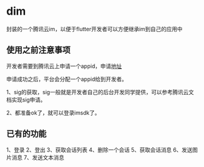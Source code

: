 # dim

封装的一个腾讯云im，以便于flutter开发者可以方便继承im到自己的应用中

## 使用之前注意事项


开发者需要到腾讯云上申请一个appid，申请[地址](https://console.cloud.tencent.com/avc)

申请成功之后，平台会分配一个appid给到开发者。

1、sig的获取，sig一般就是开发者自己的后台开发同学提供，可以参考腾讯云文档实现sig申请。

2、都准备ok了，就可以登录imsdk了。

## 已有的功能

1、登录
2、登出
3、获取会话列表
4、删除一个会话
5、获取会话消息
6、发送图片消息
7、发送文本消息